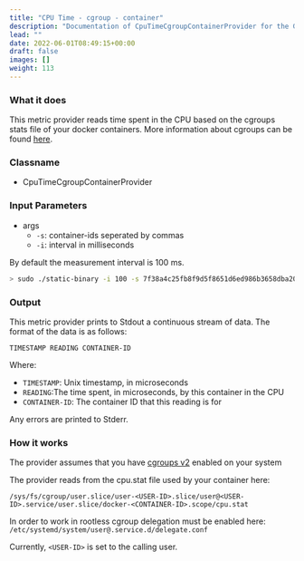 ```yaml
---
title: "CPU Time - cgroup - container"
description: "Documentation of CpuTimeCgroupContainerProvider for the Green Metrics Tool"
lead: ""
date: 2022-06-01T08:49:15+00:00
draft: false
images: []
weight: 113
---
```

### What it does

This metric provider reads time spent in the CPU based on the cgroups stats file of your docker containers. More information about cgroups can be found [here](https://www.man7.org/linux/man-pages/man7/cgroups.7.html).

### Classname
- CpuTimeCgroupContainerProvider

### Input Parameters

- args
    - `-s`: container-ids seperated by commas
    - `-i`: interval in milliseconds

By default the measurement interval is 100 ms.

```bash
> sudo ./static-binary -i 100 -s 7f38a4c25fb8f9d5f8651d6ed986b3658dba20d1f5fec98a1f71c141c2b48f4b,c3592e1385d63f9c7810470b12aa00f7d6f7c0e2b9981ac2bdb4371126a0660a
```

### Output

This metric provider prints to Stdout a continuous stream of data. The format of the data is as follows:

`TIMESTAMP READING CONTAINER-ID`

Where:
- `TIMESTAMP`: Unix timestamp, in microseconds
- `READING`:The time spent, in microseconds, by this container in the CPU
- `CONTAINER-ID`: The container ID that this reading is for

Any errors are printed to Stderr.

### How it works
The provider assumes that you have [cgroups v2](https://www.man7.org/linux/man-pages/man7/cgroups.7.html) enabled on your system

The provider reads from the cpu.stat file used by your container here:

```
/sys/fs/cgroup/user.slice/user-<USER-ID>.slice/user@<USER-ID>.service/user.slice/docker-<CONTAINER-ID>.scope/cpu.stat
```

In order to work in rootless cgroup delegation must be enabled here:
`/etc/systemd/system/user@.service.d/delegate.conf`

Currently, `<USER-ID>` is set to the calling user.